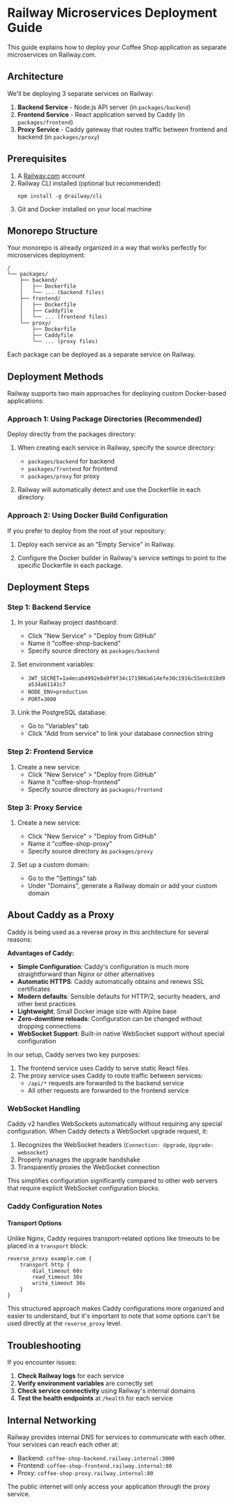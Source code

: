 # Railway Microservices Deployment Guide

This guide explains how to deploy your Coffee Shop application as separate microservices on Railway.com.

## Architecture

We'll be deploying 3 separate services on Railway:

1. **Backend Service** - Node.js API server (in `packages/backend`)
2. **Frontend Service** - React application served by Caddy (in `packages/frontend`)
3. **Proxy Service** - Caddy gateway that routes traffic between frontend and backend (in `packages/proxy`)

## Prerequisites

1. A [Railway.com](https://railway.com) account
2. Railway CLI installed (optional but recommended)
   ```
   npm install -g @railway/cli
   ```
3. Git and Docker installed on your local machine

## Monorepo Structure

Your monorepo is already organized in a way that works perfectly for microservices deployment:

```
/
└── packages/
    ├── backend/
    │   ├── Dockerfile
    │   └── ... (backend files)
    ├── frontend/
    │   ├── Dockerfile
    │   ├── Caddyfile
    │   └── ... (frontend files)
    └── proxy/
        ├── Dockerfile
        ├── Caddyfile
        └── ... (proxy files)
```

Each package can be deployed as a separate service on Railway.

## Deployment Methods

Railway supports two main approaches for deploying custom Docker-based applications:

### Approach 1: Using Package Directories (Recommended)

Deploy directly from the packages directory:

1. When creating each service in Railway, specify the source directory: 
   - `packages/backend` for backend
   - `packages/frontend` for frontend
   - `packages/proxy` for proxy

2. Railway will automatically detect and use the Dockerfile in each directory.

### Approach 2: Using Docker Build Configuration

If you prefer to deploy from the root of your repository:

1. Deploy each service as an "Empty Service" in Railway.

2. Configure the Docker builder in Railway's service settings to point to the specific Dockerfile in each package.

## Deployment Steps

### Step 1: Backend Service

1. In your Railway project dashboard:
   - Click "New Service" > "Deploy from GitHub"
   - Name it "coffee-shop-backend"
   - Specify source directory as `packages/backend`

2. Set environment variables:
   - `JWT_SECRET=1a4ecab4992e0a9f9f34c171906a614efe30c1916c55edc818d9a534a61141c7`
   - `NODE_ENV=production`
   - `PORT=3000`

3. Link the PostgreSQL database:
   - Go to "Variables" tab
   - Click "Add from service" to link your database connection string

### Step 2: Frontend Service

1. Create a new service:
   - Click "New Service" > "Deploy from GitHub"
   - Name it "coffee-shop-frontend"
   - Specify source directory as `packages/frontend`

### Step 3: Proxy Service

1. Create a new service:
   - Click "New Service" > "Deploy from GitHub"
   - Name it "coffee-shop-proxy"
   - Specify source directory as `packages/proxy`

2. Set up a custom domain:
   - Go to the "Settings" tab
   - Under "Domains", generate a Railway domain or add your custom domain

## About Caddy as a Proxy

Caddy is being used as a reverse proxy in this architecture for several reasons:

**Advantages of Caddy:**
- **Simple Configuration**: Caddy's configuration is much more straightforward than Nginx or other alternatives
- **Automatic HTTPS**: Caddy automatically obtains and renews SSL certificates
- **Modern defaults**: Sensible defaults for HTTP/2, security headers, and other best practices
- **Lightweight**: Small Docker image size with Alpine base
- **Zero-downtime reloads**: Configuration can be changed without dropping connections
- **WebSocket Support**: Built-in native WebSocket support without special configuration

In our setup, Caddy serves two key purposes:
1. The frontend service uses Caddy to serve static React files
2. The proxy service uses Caddy to route traffic between services:
   - `/api/*` requests are forwarded to the backend service
   - All other requests are forwarded to the frontend service

### WebSocket Handling

Caddy v2 handles WebSockets automatically without requiring any special configuration. When Caddy detects a WebSocket upgrade request, it:

1. Recognizes the WebSocket headers (`Connection: Upgrade`, `Upgrade: websocket`)
2. Properly manages the upgrade handshake
3. Transparently proxies the WebSocket connection

This simplifies configuration significantly compared to other web servers that require explicit WebSocket configuration blocks.

### Caddy Configuration Notes

#### Transport Options

Unlike Nginx, Caddy requires transport-related options like timeouts to be placed in a `transport` block:

```
reverse_proxy example.com {
    transport http {
        dial_timeout 60s
        read_timeout 30s
        write_timeout 30s
    }
}
```

This structured approach makes Caddy configurations more organized and easier to understand, but it's important to note that some options can't be used directly at the `reverse_proxy` level.

## Troubleshooting

If you encounter issues:

1. **Check Railway logs** for each service
2. **Verify environment variables** are correctly set
3. **Check service connectivity** using Railway's internal domains
4. **Test the health endpoints** at `/health` for each service

## Internal Networking

Railway provides internal DNS for services to communicate with each other. Your services can reach each other at:

- Backend: `coffee-shop-backend.railway.internal:3000`
- Frontend: `coffee-shop-frontend.railway.internal:80`
- Proxy: `coffee-shop-proxy.railway.internal:80`

The public internet will only access your application through the proxy service. 